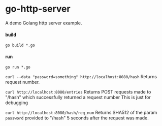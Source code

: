 # go-http-server
A demo Golang http server example.

#### build
```shell
go build *.go
```

#### run
```shell
go run *.go
```

`curl --data "password=something" http://localhost:8080/hash`
Returns request number.

`curl http://localhost:8080/entries`
Returns POST requests made to "/hash" which successfully returned a request number
This is just for debugging

`curl http://localhost:8080/hash/req_num`
Returns SHA512 of the param `password` provided to "/hash" 5 seconds after
the request was made.
